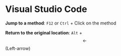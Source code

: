 # Visual Studio Code

**Jump to a method**: `F12` or `Ctrl` + Click on the method

**Return to the original location**: `Alt` + $$\leftarrow$$ \(Left-arrow\)

